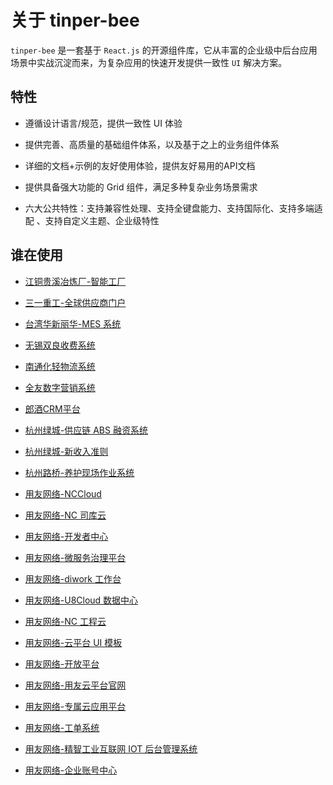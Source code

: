 <div class="summarize" >

# 关于 tinper-bee 

`tinper-bee` 是一套基于 `React.js` 的开源组件库，它从丰富的企业级中后台应用场景中实战沉淀而来，为复杂应用的快速开发提供一致性 `UI` 解决方案。

## 特性 

-  遵循设计语言/规范，提供一致性 UI 体验

-  提供完善、高质量的基础组件体系，以及基于之上的业务组件体系

- 详细的文档+示例的友好使用体验，提供友好易用的API文档

- 提供具备强大功能的 Grid 组件，满足多种复杂业务场景需求

- 六大公共特性：支持兼容性处理、支持全键盘能力、支持国际化、支持多端适配 、支持自定义主题、企业级特性

## 谁在使用 

<div class="whoused">

- <a  href="javacript:void(0);">江铜贵溪冶炼厂-智能工厂</a>

- <a  target="_blank" href="http://gsp.sany.com.cn/wbalone/pages/login/login.html?r=L3diYWxvbmUv">三一重工-全球供应商门户</a>

- <a  href="javacript:void(0);">台湾华新丽华-MES 系统</a>

- <a  href="javacript:void(0);">无锡双良收费系统</a>

- <a  href="javacript:void(0);">南通化轻物流系统</a>

- <a  href="javacript:void(0);">全友数字营销系统</a>

- <a  href="javacript:void(0);">郎酒CRM平台</a>

- <a  href="javacript:void(0);">杭州绿城-供应链 ABS 融资系统</a>

- <a  href="javacript:void(0);">杭州绿城-新收入准则</a>

- <a  href="javacript:void(0);">杭州路桥-养护现场作业系统</a>

- <a  href="javacript:void(0);">用友网络-NCCloud</a>

- <a  href="javacript:void(0);">用友网络-NC 司库云</a>

- <a  target="_blank" href="https://developer.yonyoucloud.com">用友网络-开发者中心</a>

- <a  href="javacript:void(0);">用友网络-微服务治理平台</a>

- <a  target="_blank" href="https://www.diwork.com">用友网络-diwork 工作台</a>

- <a  href="javacript:void(0);">用友网络-U8Cloud 数据中心</a>

- <a  href="javacript:void(0);">用友网络-NC 工程云</a>

- <a  href="javacript:void(0);">用友网络-云平台 UI 模板</a>

- <a  href="javacript:void(0);">用友网络-开放平台</a>

- <a  target="_blank" href="https://www.yonyoucloud.com/">用友网络-用友云平台官网</a>

- <a  href="javacript:void(0);">用友网络-专属云应用平台</a>

- <a  target="_blank" href="https://ticket.yonyoucloud.com">用友网络-工单系统</a>

- <a  href="javacript:void(0);">用友网络-精智工业互联网 IOT 后台管理系统</a>

- <a  href="javacript:void(0);">用友网络-企业账号中心</a>

</div>

</div>